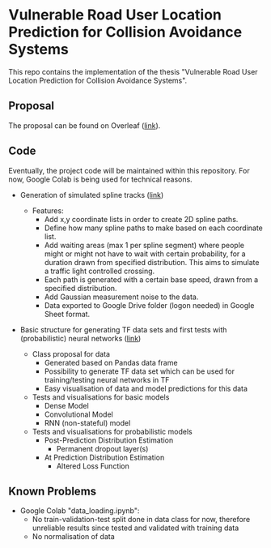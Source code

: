 # Vulnerable Road User Location Prediction for Collision Avoidance Systems
This repo contains the implementation of the thesis "Vulnerable Road User Location Prediction for Collision Avoidance Systems".

## Proposal
The proposal can be found on Overleaf ([link](https://www.overleaf.com/read/ycmgwyfnywgd)).
## Code
Eventually, the project code will be maintained within this repository. For now, Google Colab is being used for technical reasons.
* Generation of simulated spline tracks ([link](https://colab.research.google.com/drive/1gqHE5SCddgbEs8Gs0xrQH1kI7EtMLNDZ?usp=sharing))
    * Features:
        * Add x,y coordinate lists in order to create 2D spline paths.
        * Define how many spline paths to make based on each coordinate list.
        * Add waiting areas (max 1 per spline segment) where people might or might not have to wait with certain probability, for a duration drawn from specified distribution. This aims to simulate a traffic light controlled crossing.
        * Each path is generated with a certain base speed, drawn from a specified distribution.
        * Add Gaussian measurement noise to the data.
        * Data exported to Google Drive folder (logon needed) in Google Sheet format.
        
* Basic structure for generating TF data sets and first tests with (probabilistic) neural networks ([link](https://colab.research.google.com/drive/1DCvEI3dFbwpTTodAf09PFo3vKNNgwkqc?usp=sharing)) 
    * Class proposal for data
        * Generated based on Pandas data frame
        * Possibility to generate TF data set which can be used for training/testing neural networks in TF
        * Easy visualisation of data and model predictions for this data
    * Tests and visualisations for basic models 
        * Dense Model
        * Convolutional Model
        * RNN (non-stateful) model
    * Tests and visualisations for probabilistic models
        * Post-Prediction Distribution Estimation
            * Permanent dropout layer(s)
        * At Prediction Distribution Estimation
            * Altered Loss Function
        
## Known Problems
* Google Colab "data_loading.ipynb": 
    * No train-validation-test split done in data class for now, therefore unreliable results since tested and validated with training data
    * No normalisation of data